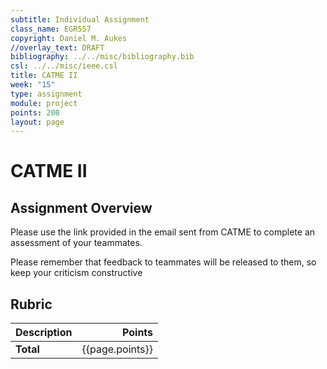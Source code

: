 ```yaml
---
subtitle: Individual Assignment
class_name: EGR557
copyright: Daniel M. Aukes
//overlay_text: DRAFT
bibliography: ../../misc/bibliography.bib
csl: ../../misc/ieee.csl
title: CATME II
week: "15"
type: assignment
module: project
points: 200
layout: page
---
```


# CATME II

## Assignment Overview

Please use the link provided in the email sent from CATME to complete an assessment of your teammates.

Please remember that feedback to teammates will be released to them, so keep your criticism constructive

## Rubric

| Description |          Points |
|:------------|----------------:|
| **Total**   | {{page.points}} |

